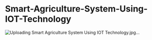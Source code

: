 # Smart-Agriculture-System-Using-IOT-Technology
![Uploading Smart Agriculture System Using IOT Technology.jpg…]()
